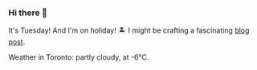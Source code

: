 ### Hi there :wave:

It's Tuesday! And I'm on holiday! :desert_island: I might be crafting a fascinating [blog post](https://benjaminwuethrich.dev).

Weather in Toronto: partly cloudy, at -6°C.
